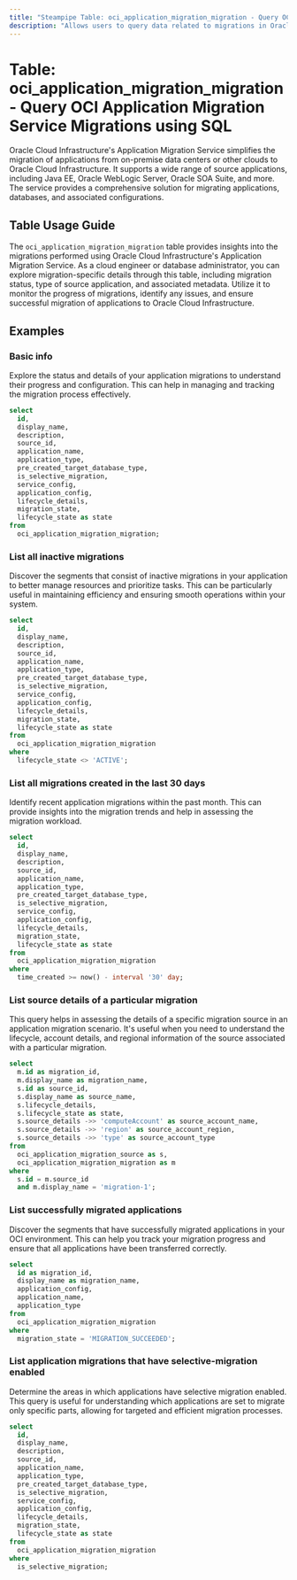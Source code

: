 ```yaml
---
title: "Steampipe Table: oci_application_migration_migration - Query OCI Application Migration Service Migrations using SQL"
description: "Allows users to query data related to migrations in Oracle Cloud Infrastructure's Application Migration Service."
---
```


# Table: oci_application_migration_migration - Query OCI Application Migration Service Migrations using SQL

Oracle Cloud Infrastructure's Application Migration Service simplifies the migration of applications from on-premise data centers or other clouds to Oracle Cloud Infrastructure. It supports a wide range of source applications, including Java EE, Oracle WebLogic Server, Oracle SOA Suite, and more. The service provides a comprehensive solution for migrating applications, databases, and associated configurations.

## Table Usage Guide

The `oci_application_migration_migration` table provides insights into the migrations performed using Oracle Cloud Infrastructure's Application Migration Service. As a cloud engineer or database administrator, you can explore migration-specific details through this table, including migration status, type of source application, and associated metadata. Utilize it to monitor the progress of migrations, identify any issues, and ensure successful migration of applications to Oracle Cloud Infrastructure.

## Examples

### Basic info
Explore the status and details of your application migrations to understand their progress and configuration. This can help in managing and tracking the migration process effectively.

```sql
select
  id,
  display_name,
  description,
  source_id,
  application_name,
  application_type,
  pre_created_target_database_type,
  is_selective_migration,
  service_config,
  application_config,
  lifecycle_details,
  migration_state,
  lifecycle_state as state
from
  oci_application_migration_migration;
```

### List all inactive migrations
Discover the segments that consist of inactive migrations in your application to better manage resources and prioritize tasks. This can be particularly useful in maintaining efficiency and ensuring smooth operations within your system.

```sql
select
  id,
  display_name,
  description,
  source_id,
  application_name,
  application_type,
  pre_created_target_database_type,
  is_selective_migration,
  service_config,
  application_config,
  lifecycle_details,
  migration_state,
  lifecycle_state as state
from
  oci_application_migration_migration
where
  lifecycle_state <> 'ACTIVE';
```

### List all migrations created in the last 30 days
Identify recent application migrations within the past month. This can provide insights into the migration trends and help in assessing the migration workload.

```sql
select
  id,
  display_name,
  description,
  source_id,
  application_name,
  application_type,
  pre_created_target_database_type,
  is_selective_migration,
  service_config,
  application_config,
  lifecycle_details,
  migration_state,
  lifecycle_state as state
from
  oci_application_migration_migration
where
  time_created >= now() - interval '30' day;
```

### List source details of a particular migration
This query helps in assessing the details of a specific migration source in an application migration scenario. It's useful when you need to understand the lifecycle, account details, and regional information of the source associated with a particular migration.

```sql
select
  m.id as migration_id,
  m.display_name as migration_name,
  s.id as source_id,
  s.display_name as source_name,
  s.lifecycle_details,
  s.lifecycle_state as state,
  s.source_details ->> 'computeAccount' as source_account_name,
  s.source_details ->> 'region' as source_account_region,
  s.source_details ->> 'type' as source_account_type
from
  oci_application_migration_source as s,
  oci_application_migration_migration as m
where
  s.id = m.source_id
  and m.display_name = 'migration-1';
```

### List successfully migrated applications
Discover the segments that have successfully migrated applications in your OCI environment. This can help you track your migration progress and ensure that all applications have been transferred correctly.

```sql
select
  id as migration_id,
  display_name as migration_name,
  application_config,
  application_name,
  application_type
from
  oci_application_migration_migration
where
  migration_state = 'MIGRATION_SUCCEEDED';
```

### List application migrations that have selective-migration enabled
Determine the areas in which applications have selective migration enabled. This query is useful for understanding which applications are set to migrate only specific parts, allowing for targeted and efficient migration processes.

```sql
select
  id,
  display_name,
  description,
  source_id,
  application_name,
  application_type,
  pre_created_target_database_type,
  is_selective_migration,
  service_config,
  application_config,
  lifecycle_details,
  migration_state,
  lifecycle_state as state
from
  oci_application_migration_migration
where
  is_selective_migration;
```